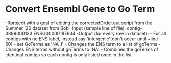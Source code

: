 # Convert Ensembl Gene to Go Term

-Rproject with a goal of editing the correctedOrder.out script from the Summer '20 dataset from Bob
-Input (sample line of file): contig-3899000133 ENSG00000187634 
-Output (for every row in dataset):
    - For all contigs with no ENS label, instead say 'intergenic'[don't occur until ~line 50] - set GoTerms as 'NA_I'
    - Changes the ENS term to a list of goTerms
    - Changes ENS terms without goTerms to 'NA'
    - Combines the goTerms of identical contigs so each contig is only listed once in the list  
